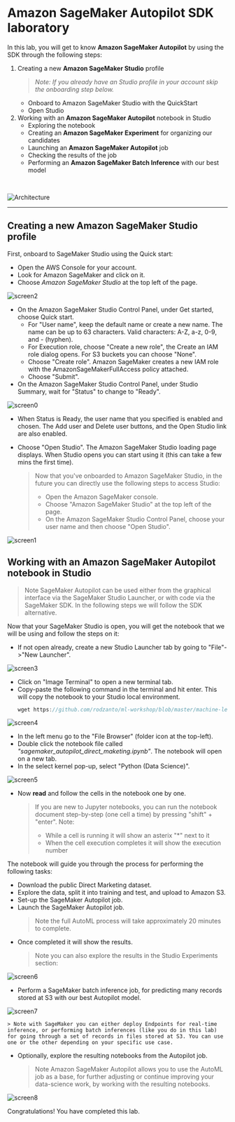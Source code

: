 # Amazon SageMaker Autopilot SDK laboratory

In this lab, you will get to know **Amazon SageMaker Autopilot** by using the SDK through the following steps:
1. Creating a new **Amazon SageMaker Studio** profile
    >*Note: If you already have an Studio profile in your account skip the onboarding step below.*
    * Onboard to Amazon SageMaker Studio with the QuickStart
    * Open Studio
2. Working with an **Amazon SageMaker Autopilot** notebook in Studio
    * Exploring the notebook
    * Creating an **Amazon SageMaker Experiment** for organizing our candidates
    * Launching an **Amazon SageMaker Autopilot** job
    * Checking the results of the job
    * Performing an **Amazon SageMaker Batch Inference** with our best model

<br>

![Architecture](arch.png)

-----------------

## **Creating a new Amazon SageMaker Studio profile**

First, onboard to SageMaker Studio using the Quick start:
* Open the AWS Console for your account.
* Look for Amazon SageMaker and click on it.
* Choose *Amazon SageMaker Studio* at the top left of the page.

![screen2](screen2.png)

* On the Amazon SageMaker Studio Control Panel, under Get started, choose Quick start.
    * For "User name", keep the default name or create a new name. The name can be up to 63 characters. Valid characters: A-Z, a-z, 0-9, and - (hyphen).
    * For Execution role, choose "Create a new role", the Create an IAM role dialog opens. For S3 buckets you can choose "None".
    * Choose "Create role". Amazon SageMaker creates a new IAM role with the AmazonSageMakerFullAccess policy attached.
    * Choose "Submit".
* On the Amazon SageMaker Studio Control Panel, under Studio Summary, wait for "Status" to change to "Ready".

![screen0](screen0.png)

* When Status is Ready, the user name that you specified is enabled and chosen. The Add user and Delete user buttons, and the Open Studio link are also enabled.
* Choose "Open Studio". The Amazon SageMaker Studio loading page displays. When Studio opens you can start using it (this can take a few mins the first time).

    > Now that you've onboarded to Amazon SageMaker Studio, in the future you can directly use the following steps to access Studio:
    > * Open the Amazon SageMaker console.
    > * Choose "Amazon SageMaker Studio" at the top left of the page.
    > * On the Amazon SageMaker Studio Control Panel, choose your user name and then choose "Open Studio".

![screen1](screen1.png)

## **Working with an Amazon SageMaker Autopilot notebook in Studio**

> Note SageMaker Autopilot can be used either from the graphical interface via the SageMaker Studio Launcher, or with code via the SageMaker SDK. In the following steps we will follow the SDK alternative.

Now that your SageMaker Studio is open, you will get the notebook that we will be using and follow the steps on it:
* If not open already, create a new Studio Launcher tab by going to "File"->"New Launcher".

![screen3](screen3.png)

* Click on "Image Terminal" to open a new terminal tab.
* Copy-paste the following command in the terminal and hit enter. This will copy the notebook to your Studio local environment.
    ``` javascript
    wget https://github.com/rodzanto/ml-workshop/blob/master/machine-learning/sagemaker-autopilot-sdk/sagemaker_autopilot_direct_marketing.ipynb
    ```

![screen4](screen4.png)

* In the left menu go to the "File Browser" (folder icon at the top-left).
* Double click the notebook file called *"sagemaker_autopilot_direct_maketing.ipynb"*. The notebook will open on a new tab.
* In the select kernel pop-up, select "Python (Data Science)".

![screen5](screen5.png)

* Now **read** and follow the cells in the notebook one by one.
    > If you are new to Jupyter notebooks, you can run the notebook document step-by-step (one cell a time) by pressing "shift" + "enter". Note:
    > * While a cell is running it will show an asterix "*" next to it
    > * When the cell execution completes it will show the execution number

The notebook will guide you through the process for performing the following tasks:
* Download the public Direct Marketing dataset.
* Explore the data, split it into training and test, and upload to Amazon S3.
* Set-up the SageMaker Autopilot job.
* Launch the SageMaker Autopilot job.
    > Note the full AutoML process will take approximately 20 minutes to complete.
* Once completed it will show the results.
    > Note you can also explore the results in the Studio Experiments section:

![screen6](screen6.png)

* Perform a SageMaker batch inference job, for predicting many records stored at S3 with our best Autopilot model.

![screen7](screen7.png)

    > Note with SageMaker you can either deploy Endpoints for real-time inference, or performing batch inferences (like you do in this lab) for going through a set of records in files stored at S3. You can use one or the other depending on your specific use case.

* Optionally, explore the resulting notebooks from the Autopilot job.
    > Note Amazon SageMaker Autopilot allows you to use the AutoML job as a base, for further adjusting or continue improving your data-science work, by working with the resulting notebooks.

![screen8](screen8.png)

Congratulations! You have completed this lab.
